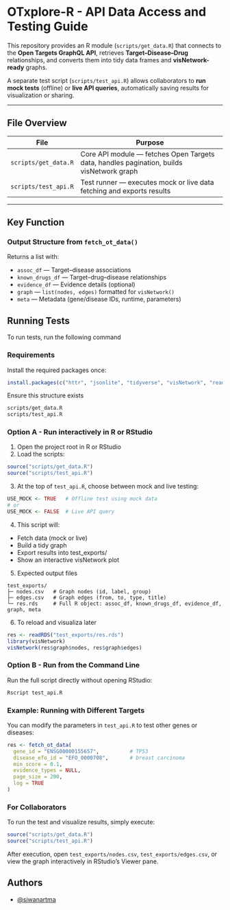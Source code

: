
# OTxplore-R - API Data Access and Testing Guide

This repository provides an R module (`scripts/get_data.R`) that connects to the **Open Targets GraphQL API**, retrieves **Target–Disease–Drug** relationships, and converts them into tidy data frames and **visNetwork-ready** graphs.

A separate test script (`scripts/test_api.R`) allows collaborators to **run mock tests** (offline) or **live API queries**, automatically saving results for visualization or sharing.

---

## File Overview

| File | Purpose |
|------|----------|
| `scripts/get_data.R` | Core API module — fetches Open Targets data, handles pagination, builds visNetwork graph |
| `scripts/test_api.R` | Test runner — executes mock or live data fetching and exports results |

---

## Key Function

### Output Structure from `fetch_ot_data()`

Returns a list with:

- `assoc_df` — Target–disease associations  
- `known_drugs_df` — Target–drug–disease relationships  
- `evidence_df` — Evidence details (optional)  
- `graph` — `list(nodes, edges)` formatted for `visNetwork()`  
- `meta` — Metadata (gene/disease IDs, runtime, parameters)

## Running Tests

To run tests, run the following command

### Requirements

Install the required packages once:

```r
install.packages(c("httr", "jsonlite", "tidyverse", "visNetwork", "readr"))
```

Ensure this structure exists
```bash
scripts/get_data.R
scripts/test_api.R
```
### Option A - Run interactively in R or RStudio

1. Open the project root in R or RStudio
2. Load the scripts:
```r
source("scripts/get_data.R")
source("scripts/test_api.R")
```
3. At the top of ```test_api.R```, choose between mock and live testing:
```r
USE_MOCK <- TRUE   # Offline test using mock data
# or
USE_MOCK <- FALSE  # Live API query
```
4. This script will:
- Fetch data (mock or live)
- Build a tidy graph
- Export results into test_exports/
- Show an interactive visNetwork plot

5. Expected output files

```pgsql
test_exports/
├─ nodes.csv   # Graph nodes (id, label, group)
├─ edges.csv   # Graph edges (from, to, type, title)
└─ res.rds     # Full R object: assoc_df, known_drugs_df, evidence_df, graph, meta
```
6. To reload and visualiza later
```r
res <- readRDS("test_exports/res.rds")
library(visNetwork)
visNetwork(res$graph$nodes, res$graph$edges)
```

### Option B - Run from the Command Line
Run the full script directly without opening RStudio:
```bash
Rscript test_api.R
```

### Example: Running with Different Targets
You can modify the parameters in ```test_api.R``` to test other genes or diseases:

```r
res <- fetch_ot_data(
  gene_id = "ENSG00000155657",          # TP53
  disease_efo_id = "EFO_0000708",       # breast carcinoma
  min_score = 0.1,
  evidence_types = NULL,
  page_size = 200,
  log = TRUE
)
```

### For Collaborators
To run the test and visualize results, simply execute:

```r
source("scripts/get_data.R")
source("scripts/test_api.R")
```

After execution, open ```test_exports/nodes.csv```, ```test_exports/edges.csv```, or view the graph interactively in RStudio’s Viewer pane.
## Authors

- [@siwanartma](https://github.com/SiwanartMa)

